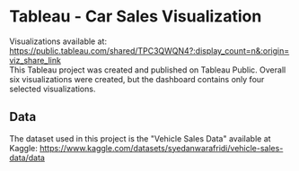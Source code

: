 # Tableau - Car Sales Visualization
Visualizations available at: https://public.tableau.com/shared/TPC3QWQN4?:display_count=n&:origin=viz_share_link \
This Tableau project was created and published on Tableau Public.
Overall six visualizations were created, but the dashboard contains only four selected visualizations.
## Data
The dataset used in this project is the "Vehicle Sales Data" available at Kaggle: https://www.kaggle.com/datasets/syedanwarafridi/vehicle-sales-data/data
